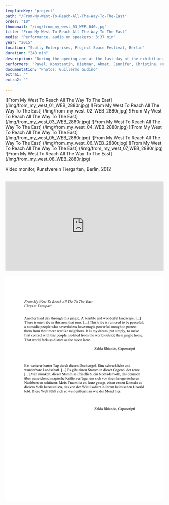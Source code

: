 ```yaml
---
templateKey: "project"
path: "/From-My-West-To-Reach-All-The-Way-To-The-East"
order: "10"
thumbnail: "/img/from_my_west_03_WEB_640.jpg"
title: "From My West To Reach All The Way To The East"
media: "Performance, audio on speakers: 3:37 min"
year: "2015"
location: "Scotty Enterprises, Project Space Festival, Berlin"
duration: "240 min"
description: "During the opening and at the last day of the exhibition, I presented a performance for which I invited people from different backgrounds to run, to pass through and by Scotty Enterprise, the gallery space, in their attempt to escape, compete, or recreate from their own realities. A sound installation was also created which was inspired by Zelda Rhiando’s novel Caposcripti, that was audible in the gallery and outside on the street."
performers: "Pavel, Konstantin, Dietmar, Ahmet, Jennifer, Christine, Nadia, Michael"
documentation: "Photos: Guillermo Gudiño"
extra1: ""
extra2: ""

---
```


![From My West To Reach All The Way To The East] (/img/from_my_west_01_WEB_2880r.jpg)
![From My West To Reach All The Way To The East] (/img/from_my_west_02_WEB_2880r.jpg)
![From My West To Reach All The Way To The East] (/img/from_my_west_03_WEB_2880r.jpg)
![From My West To Reach All The Way To The East] (/img/from_my_west_04_WEB_2880r.jpg)
![From My West To Reach All The Way To The East] (/img/from_my_west_05_WEB_2880r.jpg)
![From My West To Reach All The Way To The East] (/img/from_my_west_06_WEB_2880r.jpg)
![From My West To Reach All The Way To The East] (/img/from_my_west_07_WEB_2880r.jpg)
![From My West To Reach All The Way To The East] (/img/from_my_west_08_WEB_2880r.jpg)

<div class="extras-container">
<p>Video monitor, Kunstverein Tiergarten, Berlin, 2012</p>
<br>
<div class="extra">
 <div style="padding:56.25% 0 0 0;position:relative;"><iframe src="https://player.vimeo.com/video/273483564?title=0&byline=0&portrait=0" style="position:absolute;top:0;left:0;width:100%;height:100%;" frameborder="0" webkitallowfullscreen mozallowfullscreen allowfullscreen></iframe></div><script src="https://player.vimeo.com/api/player.js"></script>
</div>
</div>
<div class="extras-container">
<br>
<div class="extra">
<img src="img/from_my_west/FromMyWest-text_raum_chryssa-web.jpg" alt="exhibition text">
</div>
</div>
